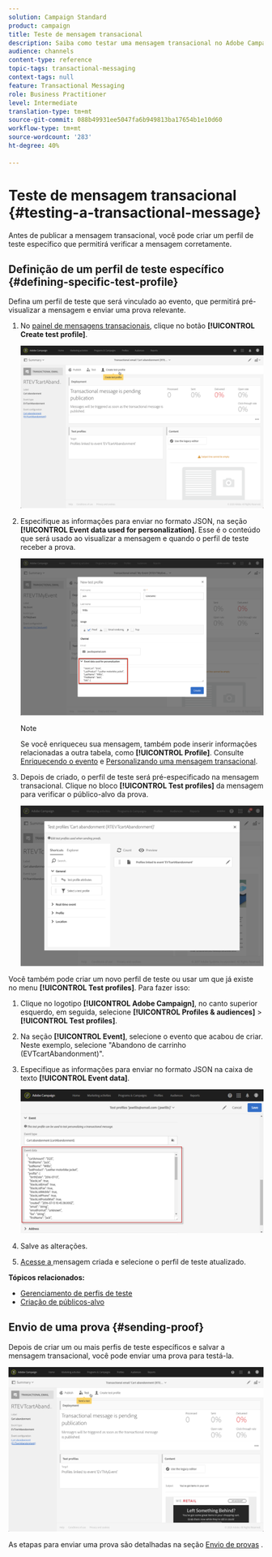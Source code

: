 ```yaml
---
solution: Campaign Standard
product: campaign
title: Teste de mensagem transacional
description: Saiba como testar uma mensagem transacional no Adobe Campaign.
audience: channels
content-type: reference
topic-tags: transactional-messaging
context-tags: null
feature: Transactional Messaging
role: Business Practitioner
level: Intermediate
translation-type: tm+mt
source-git-commit: 088b49931ee5047fa6b949813ba17654b1e10d60
workflow-type: tm+mt
source-wordcount: '283'
ht-degree: 40%

---
```



# Teste de mensagem transacional {#testing-a-transactional-message}

Antes de publicar a mensagem transacional, você pode criar um perfil de teste específico que permitirá verificar a mensagem corretamente.

## Definição de um perfil de teste específico {#defining-specific-test-profile}

Defina um perfil de teste que será vinculado ao evento, que permitirá pré-visualizar a mensagem e enviar uma prova relevante.

1. No [painel de mensagens transacionais](../../channels/using/editing-transactional-message.md#accessing-transactional-messages), clique no botão **[!UICONTROL Create test profile]**.

   ![](assets/message-center_test-profile.png)

1. Especifique as informações para enviar no formato JSON, na seção **[!UICONTROL Event data used for personalization]**. Esse é o conteúdo que será usado ao visualizar a mensagem e quando o perfil de teste receber a prova.

   ![](assets/message-center_event-data.png)

   >[!NOTE]
   >
   >Se você enriqueceu sua mensagem, também pode inserir informações relacionadas a outra tabela, como **[!UICONTROL Profile]**. Consulte [Enriquecendo o evento](../../channels/using/configuring-transactional-event.md#enriching-the-transactional-message-content) e [Personalizando uma mensagem transacional](../../channels/using/editing-transactional-message.md#personalizing-a-transactional-message).

1. Depois de criado, o perfil de teste será pré-especificado na mensagem transacional. Clique no bloco **[!UICONTROL Test profiles]** da mensagem para verificar o público-alvo da prova.

   ![](assets/message-center_5.png)

Você também pode criar um novo perfil de teste ou usar um que já existe no menu **[!UICONTROL Test profiles]**. Para fazer isso:

1. Clique no logotipo **[!UICONTROL Adobe Campaign]**, no canto superior esquerdo, em seguida, selecione **[!UICONTROL Profiles & audiences]** > **[!UICONTROL Test profiles]**.
1. Na seção **[!UICONTROL Event]**, selecione o evento que acabou de criar. Neste exemplo, selecione &quot;Abandono de carrinho (EVTcartAbandonment)&quot;.
1. Especifique as informações para enviar no formato JSON na caixa de texto **[!UICONTROL Event data]**.

   ![](assets/message-center_3.png)

1. Salve as alterações.
1. [Acesse a ](../../channels/using/editing-transactional-message.md#accessing-transactional-messages) mensagem criada e selecione o perfil de teste atualizado.

**Tópicos relacionados:**

* [Gerenciamento de perfis de teste](../../audiences/using/managing-test-profiles.md)
* [Criação de públicos-alvo](../../audiences/using/creating-audiences.md)

## Envio de uma prova {#sending-proof}

Depois de criar um ou mais perfis de teste específicos e salvar a mensagem transacional, você pode enviar uma prova para testá-la.

![](assets/message-center_10.png)

As etapas para enviar uma prova são detalhadas na seção [Envio de provas](../../sending/using/sending-proofs.md) .
